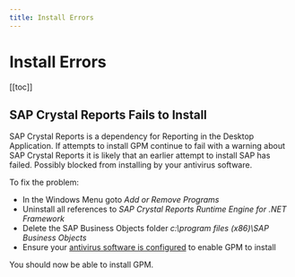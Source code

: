 ```yaml
---
title: Install Errors
---
```


# Install Errors

[[toc]]

## SAP Crystal Reports Fails to Install

SAP Crystal Reports is a dependency for Reporting in the Desktop Application. If attempts to install GPM continue to fail with a warning about SAP Crystal Reports it is likely that an earlier attempt to install SAP has failed. Possibly blocked from installing by your antivirus software.

To fix the problem:

- In the Windows Menu goto _Add or Remove Programs_
- Uninstall all references to _SAP Crystal Reports Runtime Engine for .NET Framework_
- Delete the SAP Business Objects folder _c:\program files (x86)\SAP Business Objects_
- Ensure your [antivirus software is configured](../antivirus/) to enable GPM to install

You should now be able to install GPM.
